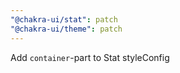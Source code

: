```yaml
---
"@chakra-ui/stat": patch
"@chakra-ui/theme": patch
---
```


Add `container`-part to Stat styleConfig

